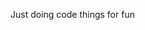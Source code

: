 Just doing code things for fun
<!---
- 👀 I’m interested in ...
- 🌱 I’m currently learning ...
- 💞️ I’m looking to collaborate on ...
- 📫 How to reach me ...

samyoed/samyoed is a ✨ special ✨ repository because its `README.md` (this file) appears on your GitHub profile.
You can click the Preview link to take a look at your changes.
--->
